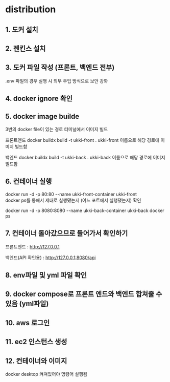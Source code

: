 # distribution

## 1. 도커 설치

## 2. 젠킨스 설치

## 3. 도커 파일 작성 (프론트, 백엔드 전부)
.env 파일의 경우 실행 시 외부 주입 방식으로 보안 강화

## 4. docker ignore 확인

## 5. docker image builde
3번의 docker file이 있는 경로 터미널에서 이미지 빌드

프론트엔드
docker buildx build -t ukki-front .
ukki-front 이름으로 해당 경로에 이미지 빌드함

백엔드
docker buildx build -t ukki-back .
ukki-back 이름으로 해당 경로에 이미지 빌드함

## 6. 컨테이너 실행
docker run -d -p 80:80 --name ukki-front-container ukki-front   
docker ps를 통해서 제대로 실행됐는지 (어느 포트에서 실행됐는지) 확인

docker run -d -p 8080:8080 --name ukki-back-container ukki-back
docker ps

## 7. 컨테이너 돌아갔으므로 들어가서 확인하기
프론트엔드 : http://127.0.0.1

백엔드(API 확인용) : http://127.0.0.1:8080/api

## 8. env파일 및 yml 파일 확인

## 9. docker compose로 프론트 엔드와 백엔드 합쳐줄 수 있음 (yml파일)

## 10. aws 로그인

## 11. ec2 인스턴스 생성

## 12. 컨테이너와 이미지
docker desktop 켜져있어야 명령어 실행됨
